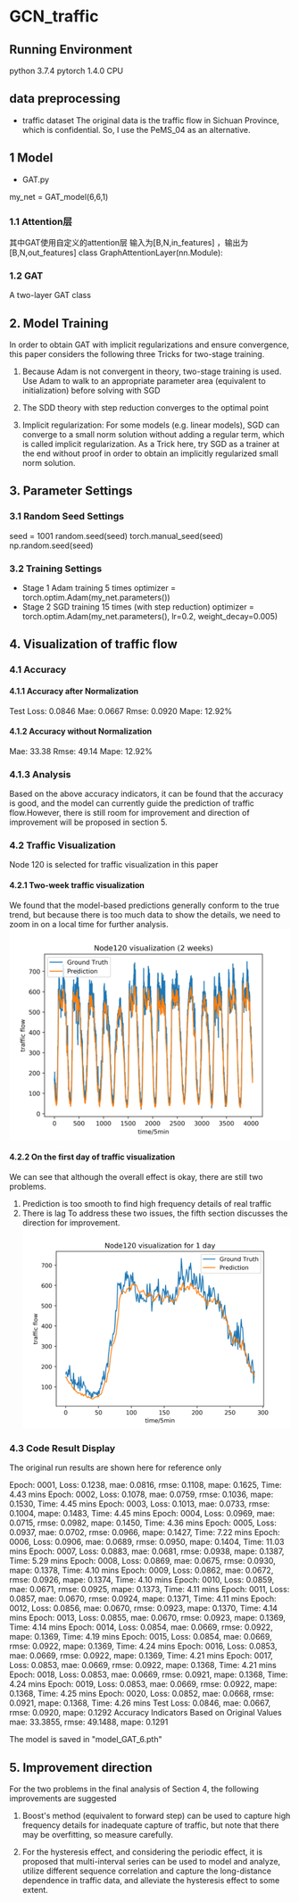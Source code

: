 # GCN_traffic
## Running Environment
python 3.7.4 pytorch 1.4.0 CPU

## data preprocessing
- traffic dataset
The original data is the traffic flow in Sichuan Province, which is confidential. So, I use the PeMS_04 as an alternative.

## 1 Model
- GAT.py

my_net = GAT_model(6,6,1)
### 1.1 Attention层
其中GAT使用自定义的attention层 输入为[B,N,in_features] ，输出为[B,N,out_features]
class GraphAttentionLayer(nn.Module):

### 1.2 GAT
A two-layer GAT class

## 2. Model Training
In order to obtain GAT with implicit regularizations and ensure convergence, this paper considers the following three Tricks for two-stage training.
1. Because Adam is not convergent in theory, two-stage training is used. Use Adam to walk to an appropriate parameter area (equivalent to initialization) before solving with SGD

2. The SDD theory with step reduction converges to the optimal point

3. Implicit regularization: For some models (e.g. linear models), SGD can converge to a small norm solution without adding a regular term, which is called implicit regularization. As a Trick here, try SGD as a trainer at the end without proof in order to obtain an implicitly regularized small norm solution.

## 3. Parameter Settings
### 3.1 Random Seed Settings
seed = 1001 
random.seed(seed) 
torch.manual_seed(seed) 
np.random.seed(seed)

### 3.2 Training Settings
- Stage 1 Adam training 5 times
optimizer = torch.optim.Adam(my_net.parameters())
- Stage 2 SGD training 15 times (with step reduction)
optimizer = torch.optim.Adam(my_net.parameters(), lr=0.2, weight_decay=0.005)

## 4. Visualization of traffic flow
### 4.1 Accuracy
#### 4.1.1 Accuracy after Normalization
Test Loss: 0.0846 Mae: 0.0667 Rmse: 0.0920 Mape: 12.92%
#### 4.1.2 Accuracy without Normalization
Mae: 33.38 Rmse: 49.14 Mape: 12.92%

### 4.1.3 Analysis 
Based on the above accuracy indicators, it can be found that the accuracy is good, and the model can currently guide the prediction of traffic flow.However, there is still room for improvement and direction of improvement will be proposed in section 5.

### 4.2 Traffic Visualization
Node 120 is selected for traffic visualization in this paper
#### 4.2.1 Two-week traffic visualization 
We found that the model-based predictions generally conform to the true trend, but because there is too much data to show the details, we need to zoom in on a local time for further analysis.
![figure](https://github.com/UselessOldQian/GCN_traffic/blob/main/Node120%20visualization%20for%202%20weeks.png)

#### 4.2.2 On the first day of traffic visualization
We can see that although the overall effect is okay, there are still two problems.
1. Prediction is too smooth to find high frequency details of real traffic 
2. There is lag
To address these two issues, the fifth section discusses the direction for improvement.
![figure](https://github.com/UselessOldQian/GCN_traffic/blob/main/Node120%20visualization%20for%201%20day.png)

### 4.3 Code Result Display
The original run results are shown here for reference only

Epoch: 0001, Loss: 0.1238, mae: 0.0816, rmse: 0.1108, mape: 0.1625, Time: 4.43 mins
Epoch: 0002, Loss: 0.1078, mae: 0.0759, rmse: 0.1036, mape: 0.1530, Time: 4.45 mins
Epoch: 0003, Loss: 0.1013, mae: 0.0733, rmse: 0.1004, mape: 0.1483, Time: 4.45 mins
Epoch: 0004, Loss: 0.0969, mae: 0.0715, rmse: 0.0982, mape: 0.1450, Time: 4.36 mins
Epoch: 0005, Loss: 0.0937, mae: 0.0702, rmse: 0.0966, mape: 0.1427, Time: 7.22 mins
Epoch: 0006, Loss: 0.0906, mae: 0.0689, rmse: 0.0950, mape: 0.1404, Time: 11.03 mins
Epoch: 0007, Loss: 0.0883, mae: 0.0681, rmse: 0.0938, mape: 0.1387, Time: 5.29 mins
Epoch: 0008, Loss: 0.0869, mae: 0.0675, rmse: 0.0930, mape: 0.1378, Time: 4.10 mins
Epoch: 0009, Loss: 0.0862, mae: 0.0672, rmse: 0.0926, mape: 0.1374, Time: 4.10 mins
Epoch: 0010, Loss: 0.0859, mae: 0.0671, rmse: 0.0925, mape: 0.1373, Time: 4.11 mins
Epoch: 0011, Loss: 0.0857, mae: 0.0670, rmse: 0.0924, mape: 0.1371, Time: 4.11 mins
Epoch: 0012, Loss: 0.0856, mae: 0.0670, rmse: 0.0923, mape: 0.1370, Time: 4.14 mins
Epoch: 0013, Loss: 0.0855, mae: 0.0670, rmse: 0.0923, mape: 0.1369, Time: 4.14 mins
Epoch: 0014, Loss: 0.0854, mae: 0.0669, rmse: 0.0922, mape: 0.1369, Time: 4.19 mins
Epoch: 0015, Loss: 0.0854, mae: 0.0669, rmse: 0.0922, mape: 0.1369, Time: 4.24 mins
Epoch: 0016, Loss: 0.0853, mae: 0.0669, rmse: 0.0922, mape: 0.1369, Time: 4.21 mins
Epoch: 0017, Loss: 0.0853, mae: 0.0669, rmse: 0.0922, mape: 0.1368, Time: 4.21 mins
Epoch: 0018, Loss: 0.0853, mae: 0.0669, rmse: 0.0921, mape: 0.1368, Time: 4.24 mins
Epoch: 0019, Loss: 0.0853, mae: 0.0669, rmse: 0.0922, mape: 0.1368, Time: 4.25 mins
Epoch: 0020, Loss: 0.0852, mae: 0.0668, rmse: 0.0921, mape: 0.1368, Time: 4.26 mins
Test Loss: 0.0846, mae: 0.0667, rmse: 0.0920, mape: 0.1292
Accuracy Indicators Based on Original Values  mae: 33.3855, rmse: 49.1488, mape: 0.1291

The model is saved in "model_GAT_6.pth"

## 5. Improvement direction

For the two problems in the final analysis of Section 4, the following improvements are suggested

1. Boost's method (equivalent to forward step) can be used to capture high frequency details for inadequate capture of traffic, but note that there may be overfitting, so measure carefully.

2. For the hysteresis effect, and considering the periodic effect, it is proposed that multi-interval series can be used to model and analyze, utilize different sequence correlation and capture the long-distance dependence in traffic data, and alleviate the hysteresis effect to some extent.
